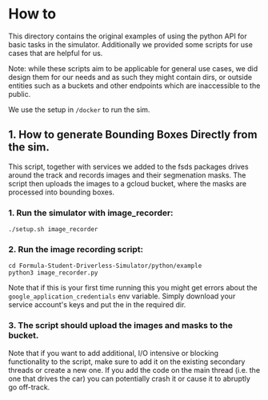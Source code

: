 # How to

This directory contains the original examples of using the python API for basic tasks in the simulator.
Additionally we provided some scripts for use cases that are helpful for us.

Note: while these scripts aim to be applicable for general use cases, we did design them for our needs and as such they might contain dirs,
or outside entities such as a buckets and other endpoints which are inaccessible to the public. 

We use the setup in `/docker` to run the sim.

## 1. How to generate Bounding Boxes Directly from the sim.

This script, together with services we added to the fsds packages drives around the track and records images and their segmenation masks.
The script then uploads the images to a gcloud bucket, where the masks are processed into bounding boxes.

### 1. Run the simulator with image_recorder:
```
./setup.sh image_recorder
```


### 2. Run the image recording script:
```
cd Formula-Student-Driverless-Simulator/python/example
python3 image_recorder.py
```
Note that if this is your first time running this you might get errors about the `google_application_credentials` env variable. Simply download your service account's keys and put the in the required dir.


### 3. The script should upload the images and masks to the bucket.

Note that if you want to add additional, I/O intensive or blocking functionality to the script, make sure to add it on the existing secondary threads or create a new one. 
If you add the code on the main thread (i.e. the one that drives the car) you can potentially crash it or cause it to abruptly go off-track.


